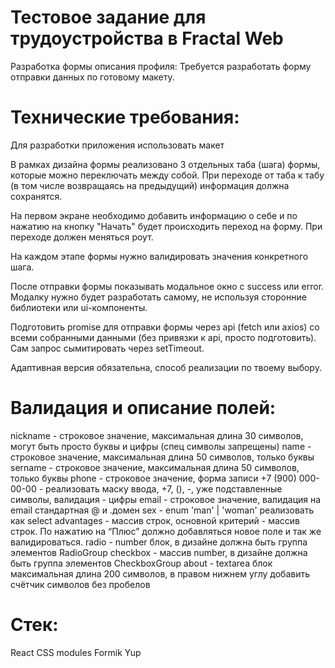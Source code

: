# Тестовое задание для трудоустройства в Fractal Web

Разработка формы описания профиля:
Требуется разработать форму отправки данных по готовому макету.

# Технические требования:
Для разработки приложения использовать макет

В рамках дизайна формы реализовано 3 отдельных таба (шага) формы, которые можно переключать между собой. При переходе от таба к табу (в том числе возвращаясь на предыдущий) информация должна сохранятся.

На первом экране необходимо добавить информацию о себе и по нажатию на кнопку "Начать" будет происходить переход на форму. При переходе должен меняться роут.

На каждом этапе формы нужно валидировать значения конкретного шага.

После отправки формы показывать модальное окно с success или error. Модалку нужно будет разработать самому, не используя сторонние библиотеки или ui-компоненты.

Подготовить promise для отправки формы через api (fetch или axios) со всеми собранными данными (без привязки к api, просто подготовить). Сам запрос сымитировать через setTimeout.

Адаптивная версия обязательна, способ реализации по твоему выбору.

# Валидация и описание полей:
nickname - строковое значение, максимальная длина 30 символов, могут быть просто буквы и цифры (спец символы запрещены)
name - строковое значение, максимальная длина 50 символов, только буквы
sername - строковое значение, максимальная длина 50 символов, только буквы
phone - строковое значение, форма записи +7 (900) 000-00-00 - реализовать маску ввода, +7, (), -, уже подставленные символы, валидация - цифры
email - строковое значение, валидация на email стандартная @ и .домен
sex - enum 'man' | 'woman' реализовать как select
advantages - массив строк, основной критерий - массив строк. По нажатию на “Плюс” должно добавляться новое поле и так же валидироваться.
radio - number блок, в дизайне должна быть группа элементов RadioGroup
checkbox - массив number, в дизайне должна быть группа элементов CheckboxGroup
about - textarea блок максимальная длина 200 символов, в правом нижнем углу добавить счётчик символов без пробелов

# Стек:
React
CSS modules
Formik
Yup